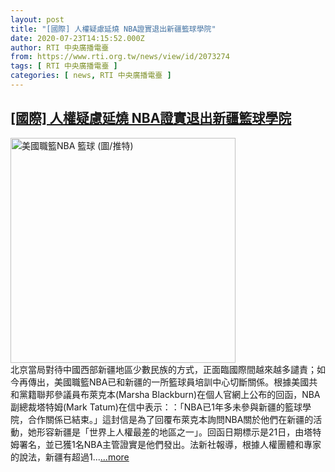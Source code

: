 ```yaml
---
layout: post
title: "[國際] 人權疑慮延燒 NBA證實退出新疆籃球學院"
date: 2020-07-23T14:15:52.000Z
author: RTI 中央廣播電臺
from: https://www.rti.org.tw/news/view/id/2073274
tags: [ RTI 中央廣播電臺 ]
categories: [ news, RTI 中央廣播電臺 ]
---
```

<!--1595513752000-->
[[國際] 人權疑慮延燒 NBA證實退出新疆籃球學院](https://www.rti.org.tw/news/view/id/2073274)
------

<div>
<img src="https://static.rti.org.tw/assets/thumbnails/2020/03/16/ae60b804cea4c3b3017d1f9cee6ba177.jpg" width="360" alt="美國職籃NBA 籃球 (圖/推特)" title="美國職籃NBA 籃球 (圖/推特)"><br>北京當局對待中國西部新疆地區少數民族的方式，正面臨國際間越來越多譴責；如今再傳出，美國職籃NBA已和新疆的一所籃球員培訓中心切斷關係。根據美國共和黨籍聯邦參議員布萊克本(Marsha Blackburn)在個人官網上公布的回函，NBA副總裁塔特姆(Mark Tatum)在信中表示：：「NBA已1年多未參與新疆的籃球學院，合作關係已結束。」這封信是為了回覆布萊克本詢問NBA關於他們在新疆的活動，她形容新疆是「世界上人權最差的地區之一」。回函日期標示是21日，由塔特姆署名，並已獲1名NBA主管證實是他們發出。法新社報導，根據人權團體和專家的說法，新疆有超過1...<a target="_blank" href="https://www.rti.org.tw/news/view/id/2073274">...more</a>
</div>
